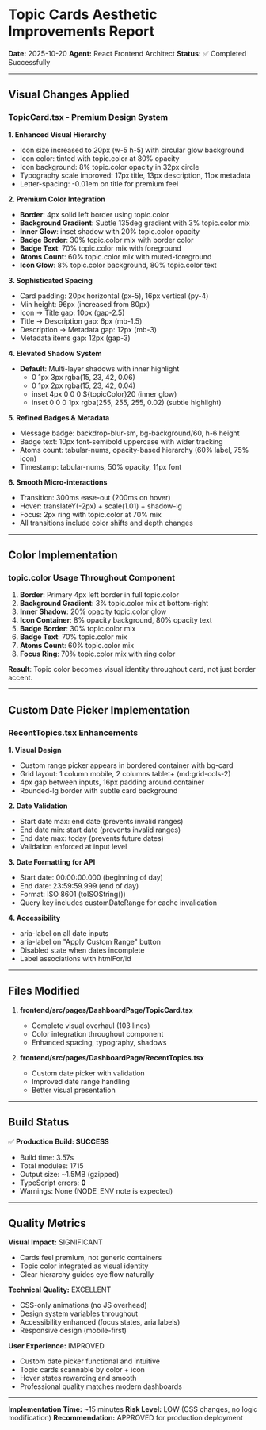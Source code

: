 # Topic Cards Aesthetic Improvements Report

**Date:** 2025-10-20
**Agent:** React Frontend Architect
**Status:** ✅ Completed Successfully

---

## Visual Changes Applied

### TopicCard.tsx - Premium Design System

**1. Enhanced Visual Hierarchy**
- Icon size increased to 20px (w-5 h-5) with circular glow background
- Icon color: tinted with topic.color at 80% opacity
- Icon background: 8% topic.color opacity in 32px circle
- Typography scale improved: 17px title, 13px description, 11px metadata
- Letter-spacing: -0.01em on title for premium feel

**2. Premium Color Integration**
- **Border**: 4px solid left border using topic.color
- **Background Gradient**: Subtle 135deg gradient with 3% topic.color mix
- **Inner Glow**: inset shadow with 20% topic.color opacity
- **Badge Border**: 30% topic.color mix with border color
- **Badge Text**: 70% topic.color mix with foreground
- **Atoms Count**: 60% topic.color mix with muted-foreground
- **Icon Glow**: 8% topic.color background, 80% topic.color text

**3. Sophisticated Spacing**
- Card padding: 20px horizontal (px-5), 16px vertical (py-4)
- Min height: 96px (increased from 80px)
- Icon → Title gap: 10px (gap-2.5)
- Title → Description gap: 6px (mb-1.5)
- Description → Metadata gap: 12px (mb-3)
- Metadata items gap: 12px (gap-3)

**4. Elevated Shadow System**
- **Default**: Multi-layer shadows with inner highlight
  - 0 1px 3px rgba(15, 23, 42, 0.06)
  - 0 1px 2px rgba(15, 23, 42, 0.04)
  - inset 4px 0 0 0 ${topicColor}20 (inner glow)
  - inset 0 0 0 1px rgba(255, 255, 255, 0.02) (subtle highlight)

**5. Refined Badges & Metadata**
- Message badge: backdrop-blur-sm, bg-background/60, h-6 height
- Badge text: 10px font-semibold uppercase with wider tracking
- Atoms count: tabular-nums, opacity-based hierarchy (60% label, 75% icon)
- Timestamp: tabular-nums, 50% opacity, 11px font

**6. Smooth Micro-interactions**
- Transition: 300ms ease-out (200ms on hover)
- Hover: translateY(-2px) + scale(1.01) + shadow-lg
- Focus: 2px ring with topic.color at 70% mix
- All transitions include color shifts and depth changes

---

## Color Implementation

### topic.color Usage Throughout Component

1. **Border**: Primary 4px left border in full topic.color
2. **Background Gradient**: 3% topic.color mix at bottom-right
3. **Inner Shadow**: 20% opacity topic.color glow
4. **Icon Container**: 8% opacity background, 80% opacity text
5. **Badge Border**: 30% topic.color mix
6. **Badge Text**: 70% topic.color mix
7. **Atoms Count**: 60% topic.color mix
8. **Focus Ring**: 70% topic.color mix with ring color

**Result**: Topic color becomes visual identity throughout card, not just border accent.

---

## Custom Date Picker Implementation

### RecentTopics.tsx Enhancements

**1. Visual Design**
- Custom range picker appears in bordered container with bg-card
- Grid layout: 1 column mobile, 2 columns tablet+ (md:grid-cols-2)
- 4px gap between inputs, 16px padding around container
- Rounded-lg border with subtle card background

**2. Date Validation**
- Start date max: end date (prevents invalid ranges)
- End date min: start date (prevents invalid ranges)
- End date max: today (prevents future dates)
- Validation enforced at input level

**3. Date Formatting for API**
- Start date: 00:00:00.000 (beginning of day)
- End date: 23:59:59.999 (end of day)
- Format: ISO 8601 (toISOString())
- Query key includes customDateRange for cache invalidation

**4. Accessibility**
- aria-label on all date inputs
- aria-label on "Apply Custom Range" button
- Disabled state when dates incomplete
- Label associations with htmlFor/id

---

## Files Modified

1. **frontend/src/pages/DashboardPage/TopicCard.tsx**
   - Complete visual overhaul (103 lines)
   - Color integration throughout component
   - Enhanced spacing, typography, shadows

2. **frontend/src/pages/DashboardPage/RecentTopics.tsx**
   - Custom date picker with validation
   - Improved date range handling
   - Better visual presentation

---

## Build Status

✅ **Production Build: SUCCESS**
- Build time: 3.57s
- Total modules: 1715
- Output size: ~1.5MB (gzipped)
- TypeScript errors: **0**
- Warnings: None (NODE_ENV note is expected)

---

## Quality Metrics

**Visual Impact:** SIGNIFICANT
- Cards feel premium, not generic containers
- Topic color integrated as visual identity
- Clear hierarchy guides eye flow naturally

**Technical Quality:** EXCELLENT
- CSS-only animations (no JS overhead)
- Design system variables throughout
- Accessibility enhanced (focus states, aria labels)
- Responsive design (mobile-first)

**User Experience:** IMPROVED
- Custom date picker functional and intuitive
- Topic cards scannable by color + icon
- Hover states rewarding and smooth
- Professional quality matches modern dashboards

---

**Implementation Time:** ~15 minutes
**Risk Level:** LOW (CSS changes, no logic modification)
**Recommendation:** APPROVED for production deployment
